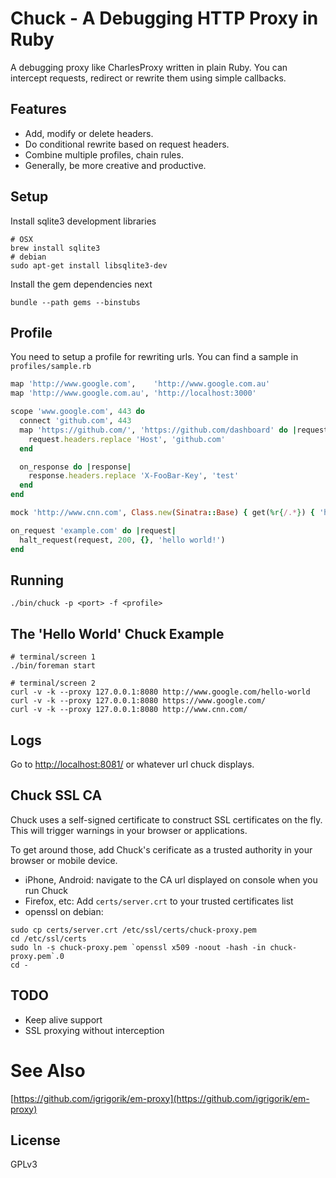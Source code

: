 # Chuck - A Debugging HTTP Proxy in Ruby

A debugging proxy like CharlesProxy written in plain Ruby. You can intercept requests,
redirect or rewrite them using simple callbacks.

## Features

* Add, modify or delete headers.
* Do conditional rewrite based on request headers.
* Combine multiple profiles, chain rules.
* Generally, be more creative and productive.

## Setup

Install sqlite3 development libraries

```
# OSX
brew install sqlite3
# debian
sudo apt-get install libsqlite3-dev
```

Install the gem dependencies next

```
bundle --path gems --binstubs
```

## Profile

You need to setup a profile for rewriting urls. You can find a sample in `profiles/sample.rb`

```ruby
map 'http://www.google.com',    'http://www.google.com.au'
map 'http://www.google.com.au', 'http://localhost:3000'

scope 'www.google.com', 443 do
  connect 'github.com', 443
  map 'https://github.com/', 'https://github.com/dashboard' do |request|
    request.headers.replace 'Host', 'github.com'
  end

  on_response do |response|
    response.headers.replace 'X-FooBar-Key', 'test'
  end
end

mock 'http://www.cnn.com', Class.new(Sinatra::Base) { get(%r{/.*}) { 'hot news'} }

on_request 'example.com' do |request|
  halt_request(request, 200, {}, 'hello world!')
end

```

## Running

```
./bin/chuck -p <port> -f <profile>
```

## The 'Hello World' Chuck Example


```
# terminal/screen 1
./bin/foreman start

# terminal/screen 2
curl -v -k --proxy 127.0.0.1:8080 http://www.google.com/hello-world
curl -v -k --proxy 127.0.0.1:8080 https://www.google.com/
curl -v -k --proxy 127.0.0.1:8080 http://www.cnn.com/
```

## Logs

Go to [http://localhost:8081/](http://localhost:8081/) or whatever url chuck displays.

## Chuck SSL CA

Chuck uses a self-signed certificate to construct SSL certificates on the fly. This will trigger warnings in
your browser or applications.

To get around those, add Chuck's cerificate as a trusted authority in your browser or mobile device.

* iPhone, Android: navigate to the CA url displayed on console when you run Chuck
* Firefox, etc: Add `certs/server.crt` to your trusted certificates list
* openssl on debian:

```
sudo cp certs/server.crt /etc/ssl/certs/chuck-proxy.pem
cd /etc/ssl/certs
sudo ln -s chuck-proxy.pem `openssl x509 -noout -hash -in chuck-proxy.pem`.0
cd -
```

## TODO

* Keep alive support
* SSL proxying without interception

# See Also
[https://github.com/igrigorik/em-proxy](https://github.com/igrigorik/em-proxy)

## License
GPLv3
